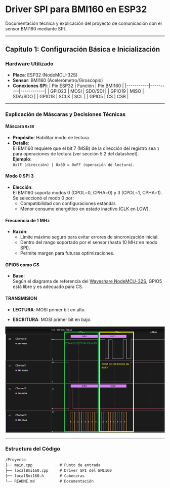 # Driver SPI para BMI160 en ESP32
Documentación técnica y explicación del proyecto de comunicación con el sensor BMI160 mediante SPI.

---

## Capítulo 1: Configuración Básica e Inicialización

### Hardware Utilizado
- **Placa**: ESP32 (NodeMCU-32S)
- **Sensor**: BMI160 (Acelerómetro/Giroscopio)
- **Conexiones SPI**:
  | Pin ESP32 | Función  | Pin BMI160 |
  |-----------|----------|------------|
  | GPIO23    | MOSI     | SDO/SDI    |
  | GPIO19    | MISO     | SDA/SDO    |
  | GPIO18    | SCLK     | SCL        |
  | GPIO5     | CS       | CSB        |

---

### Explicación de Máscaras y Decisiones Técnicas

#### **Máscara `0x80`**
- **Propósito**: Habilitar modo de lectura.
- **Detalle**:  
  El BMI160 requiere que el bit 7 (MSB) de la dirección del registro sea `1` para operaciones de lectura (ver sección 5.2 del datasheet).  
  **Ejemplo**:  
  `0x7F (dirección) | 0x80 = 0xFF (operación de lectura)`.

#### **Modo 0 SPI 3**
- **Elección**:  
  El BMI160 soporta modos 0 (CPOL=0, CPHA=0) y 3 (CPOL=1, CPHA=1).  
  Se seleccionó el modo 0 por:
  - Compatibilidad con configuraciones estándar.
  - Menor consumo energético en estado inactivo (CLK en LOW).

#### **Frecuencia de 1 MHz**
- **Razón**:  
  - Límite máximo seguro para evitar errores de sincronización inicial.
  - Dentro del rango soportado por el sensor (hasta 10 MHz en modo SPI).
  - Permite margen para futuras optimizaciones.

#### **GPIO5 como CS**
- **Base**:  
  Según el diagrama de referencia del [Waveshare NodeMCU-32S](https://www.waveshare.com/img/devkit/accBoard/NodeMCU-32S/NodeMCU-32S-details-3.jpg), GPIO5 está libre y es adecuado para CS.


#### **TRANSMISION**
- **LECTURA**:
  MOSI primer bit en alto.

- **ESCRITURA**:
  MOSI primer bit en bajo.


![Primera transmisión Lectura y Escritura](docs/img/PrimeraTransmision.png)




---

### Estructura del Código
```txt
/Proyecto
├── main.cpp            # Punto de entrada
├── localBmi160.cpp     # Driver SPI del BMI160
├── localBmi160.h       # Cabeceras
└── README.md           # Documentación